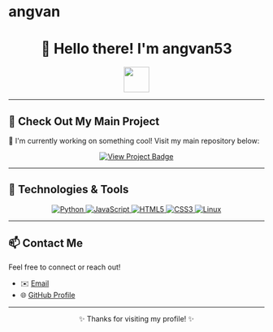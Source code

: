 # angvan
<h1 align="center">👋 Hello there! I'm angvan53</h1>

<p align="center">
  <img src="https://media.giphy.com/media/hvRJCLFzcasrR4ia7z/giphy.gif" width="50"/>  
</p>

---

## 🚀 Check Out My Main Project

🌟 I'm currently working on something cool! Visit my main repository below:

<p align="center">
  <a href="https://github.com/angvan53/YOUR-MAIN-REPO" target="_blank">
    <img src="https://img.shields.io/badge/View%20Project-Click%20Here-blue?style=for-the-badge&logo=github" alt="View Project Badge"/>
  </a>
</p>

---

## 🧰 Technologies & Tools

<p align="center">
  <a href="https://www.python.org/" target="_blank">
    <img src="https://img.shields.io/badge/-Python-3776AB?style=flat-square&logo=python&logoColor=white" alt="Python"/>
  </a>
  <a href="https://developer.mozilla.org/en-US/docs/Web/JavaScript" target="_blank">
    <img src="https://img.shields.io/badge/-JavaScript-F7DF1E?style=flat-square&logo=javascript&logoColor=black" alt="JavaScript"/>
  </a>
  <a href="https://developer.mozilla.org/en-US/docs/Web/HTML" target="_blank">
    <img src="https://img.shields.io/badge/-HTML5-E34F26?style=flat-square&logo=html5&logoColor=white" alt="HTML5"/>
  </a>
  <a href="https://developer.mozilla.org/en-US/docs/Web/CSS" target="_blank">
    <img src="https://img.shields.io/badge/-CSS3-1572B6?style=flat-square&logo=css3&logoColor=white" alt="CSS3"/>
  </a>
  <a href="https://www.kernel.org/" target="_blank">
    <img src="https://img.shields.io/badge/-Linux-FCC624?style=flat-square&logo=linux&logoColor=black" alt="Linux"/>
  </a>
</p>


---

## 📫 Contact Me

Feel free to connect or reach out!

- ✉️ [Email](mailto:mokutan@gmail.com)
- 🌐 [GitHub Profile](https://github.com/angvan53)

---

<p align="center">✨ Thanks for visiting my profile! ✨</p>

